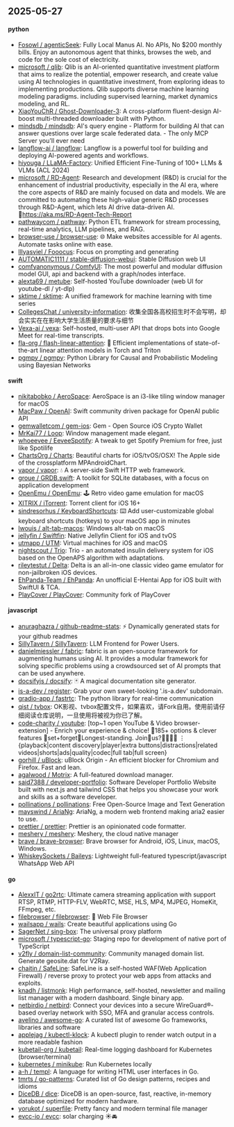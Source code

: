 ## 2025-05-27

#### python
* [Fosowl / agenticSeek](https://github.com/Fosowl/agenticSeek): Fully Local Manus AI. No APIs, No $200 monthly bills. Enjoy an autonomous agent that thinks, browses the web, and code for the sole cost of electricity.
* [microsoft / qlib](https://github.com/microsoft/qlib): Qlib is an AI-oriented quantitative investment platform that aims to realize the potential, empower research, and create value using AI technologies in quantitative investment, from exploring ideas to implementing productions. Qlib supports diverse machine learning modeling paradigms. including supervised learning, market dynamics modeling, and RL.
* [XiaoYouChR / Ghost-Downloader-3](https://github.com/XiaoYouChR/Ghost-Downloader-3): A cross-platform fluent-design AI-boost multi-threaded downloader built with Python.
* [mindsdb / mindsdb](https://github.com/mindsdb/mindsdb): AI's query engine - Platform for building AI that can answer questions over large scale federated data. - The only MCP Server you'll ever need
* [langflow-ai / langflow](https://github.com/langflow-ai/langflow): Langflow is a powerful tool for building and deploying AI-powered agents and workflows.
* [hiyouga / LLaMA-Factory](https://github.com/hiyouga/LLaMA-Factory): Unified Efficient Fine-Tuning of 100+ LLMs & VLMs (ACL 2024)
* [microsoft / RD-Agent](https://github.com/microsoft/RD-Agent): Research and development (R&D) is crucial for the enhancement of industrial productivity, especially in the AI era, where the core aspects of R&D are mainly focused on data and models. We are committed to automating these high-value generic R&D processes through R&D-Agent, which lets AI drive data-driven AI. 🔗https://aka.ms/RD-Agent-Tech-Report
* [pathwaycom / pathway](https://github.com/pathwaycom/pathway): Python ETL framework for stream processing, real-time analytics, LLM pipelines, and RAG.
* [browser-use / browser-use](https://github.com/browser-use/browser-use): 🌐 Make websites accessible for AI agents. Automate tasks online with ease.
* [lllyasviel / Fooocus](https://github.com/lllyasviel/Fooocus): Focus on prompting and generating
* [AUTOMATIC1111 / stable-diffusion-webui](https://github.com/AUTOMATIC1111/stable-diffusion-webui): Stable Diffusion web UI
* [comfyanonymous / ComfyUI](https://github.com/comfyanonymous/ComfyUI): The most powerful and modular diffusion model GUI, api and backend with a graph/nodes interface.
* [alexta69 / metube](https://github.com/alexta69/metube): Self-hosted YouTube downloader (web UI for youtube-dl / yt-dlp)
* [sktime / sktime](https://github.com/sktime/sktime): A unified framework for machine learning with time series
* [CollegesChat / university-information](https://github.com/CollegesChat/university-information): 收集全国各高校招生时不会写明，却会实实在在影响大学生活质量的要求与细节
* [Vexa-ai / vexa](https://github.com/Vexa-ai/vexa): Self-hosted, multi-user API that drops bots into Google Meet for real-time transcripts.
* [fla-org / flash-linear-attention](https://github.com/fla-org/flash-linear-attention): 🚀 Efficient implementations of state-of-the-art linear attention models in Torch and Triton
* [pgmpy / pgmpy](https://github.com/pgmpy/pgmpy): Python Library for Causal and Probabilistic Modeling using Bayesian Networks

#### swift
* [nikitabobko / AeroSpace](https://github.com/nikitabobko/AeroSpace): AeroSpace is an i3-like tiling window manager for macOS
* [MacPaw / OpenAI](https://github.com/MacPaw/OpenAI): Swift community driven package for OpenAI public API
* [gemwalletcom / gem-ios](https://github.com/gemwalletcom/gem-ios): Gem - Open Source iOS Crypto Wallet
* [MrKai77 / Loop](https://github.com/MrKai77/Loop): Window management made elegant.
* [whoeevee / EeveeSpotify](https://github.com/whoeevee/EeveeSpotify): A tweak to get Spotify Premium for free, just like Spotilife
* [ChartsOrg / Charts](https://github.com/ChartsOrg/Charts): Beautiful charts for iOS/tvOS/OSX! The Apple side of the crossplatform MPAndroidChart.
* [vapor / vapor](https://github.com/vapor/vapor): 💧 A server-side Swift HTTP web framework.
* [groue / GRDB.swift](https://github.com/groue/GRDB.swift): A toolkit for SQLite databases, with a focus on application development
* [OpenEmu / OpenEmu](https://github.com/OpenEmu/OpenEmu): 🕹 Retro video game emulation for macOS
* [XITRIX / iTorrent](https://github.com/XITRIX/iTorrent): Torrent client for iOS 16+
* [sindresorhus / KeyboardShortcuts](https://github.com/sindresorhus/KeyboardShortcuts): ⌨️ Add user-customizable global keyboard shortcuts (hotkeys) to your macOS app in minutes
* [lwouis / alt-tab-macos](https://github.com/lwouis/alt-tab-macos): Windows alt-tab on macOS
* [jellyfin / Swiftfin](https://github.com/jellyfin/Swiftfin): Native Jellyfin Client for iOS and tvOS
* [utmapp / UTM](https://github.com/utmapp/UTM): Virtual machines for iOS and macOS
* [nightscout / Trio](https://github.com/nightscout/Trio): Trio - an automated insulin delivery system for iOS based on the OpenAPS algorithm with adaptations.
* [rileytestut / Delta](https://github.com/rileytestut/Delta): Delta is an all-in-one classic video game emulator for non-jailbroken iOS devices.
* [EhPanda-Team / EhPanda](https://github.com/EhPanda-Team/EhPanda): An unofficial E-Hentai App for iOS built with SwiftUI & TCA.
* [PlayCover / PlayCover](https://github.com/PlayCover/PlayCover): Community fork of PlayCover

#### javascript
* [anuraghazra / github-readme-stats](https://github.com/anuraghazra/github-readme-stats): ⚡ Dynamically generated stats for your github readmes
* [SillyTavern / SillyTavern](https://github.com/SillyTavern/SillyTavern): LLM Frontend for Power Users.
* [danielmiessler / fabric](https://github.com/danielmiessler/fabric): fabric is an open-source framework for augmenting humans using AI. It provides a modular framework for solving specific problems using a crowdsourced set of AI prompts that can be used anywhere.
* [docsifyjs / docsify](https://github.com/docsifyjs/docsify): 🃏 A magical documentation site generator.
* [is-a-dev / register](https://github.com/is-a-dev/register): Grab your own sweet-looking '.is-a.dev' subdomain.
* [gradio-app / fastrtc](https://github.com/gradio-app/fastrtc): The python library for real-time communication
* [qist / tvbox](https://github.com/qist/tvbox): OK影视、tvbox配置文件，如果喜欢，请Fork自用。使用前请仔细阅读仓库说明，一旦使用将被视为你已了解。
* [code-charity / youtube](https://github.com/code-charity/youtube): [top~1 open YouTube & Video browser-extension] - Enrich your experience & choice! 🧰185+ options & clever features 📌set+forget📌Longest-standing. Join🧩us?👨‍👩‍👧‍👧 ⋮ {playback|content discovery|player|extra buttons|distractions|related videos|shorts|ads|quality|codec|full tab|full screen}
* [gorhill / uBlock](https://github.com/gorhill/uBlock): uBlock Origin - An efficient blocker for Chromium and Firefox. Fast and lean.
* [agalwood / Motrix](https://github.com/agalwood/Motrix): A full-featured download manager.
* [said7388 / developer-portfolio](https://github.com/said7388/developer-portfolio): Software Developer Portfolio Website built with next.js and tailwind CSS that helps you showcase your work and skills as a software developer.
* [pollinations / pollinations](https://github.com/pollinations/pollinations): Free Open-Source Image and Text Generation
* [mayswind / AriaNg](https://github.com/mayswind/AriaNg): AriaNg, a modern web frontend making aria2 easier to use.
* [prettier / prettier](https://github.com/prettier/prettier): Prettier is an opinionated code formatter.
* [meshery / meshery](https://github.com/meshery/meshery): Meshery, the cloud native manager
* [brave / brave-browser](https://github.com/brave/brave-browser): Brave browser for Android, iOS, Linux, macOS, Windows.
* [WhiskeySockets / Baileys](https://github.com/WhiskeySockets/Baileys): Lightweight full-featured typescript/javascript WhatsApp Web API

#### go
* [AlexxIT / go2rtc](https://github.com/AlexxIT/go2rtc): Ultimate camera streaming application with support RTSP, RTMP, HTTP-FLV, WebRTC, MSE, HLS, MP4, MJPEG, HomeKit, FFmpeg, etc.
* [filebrowser / filebrowser](https://github.com/filebrowser/filebrowser): 📂 Web File Browser
* [wailsapp / wails](https://github.com/wailsapp/wails): Create beautiful applications using Go
* [SagerNet / sing-box](https://github.com/SagerNet/sing-box): The universal proxy platform
* [microsoft / typescript-go](https://github.com/microsoft/typescript-go): Staging repo for development of native port of TypeScript
* [v2fly / domain-list-community](https://github.com/v2fly/domain-list-community): Community managed domain list. Generate geosite.dat for V2Ray.
* [chaitin / SafeLine](https://github.com/chaitin/SafeLine): SafeLine is a self-hosted WAF(Web Application Firewall) / reverse proxy to protect your web apps from attacks and exploits.
* [knadh / listmonk](https://github.com/knadh/listmonk): High performance, self-hosted, newsletter and mailing list manager with a modern dashboard. Single binary app.
* [netbirdio / netbird](https://github.com/netbirdio/netbird): Connect your devices into a secure WireGuard®-based overlay network with SSO, MFA and granular access controls.
* [avelino / awesome-go](https://github.com/avelino/awesome-go): A curated list of awesome Go frameworks, libraries and software
* [applejag / kubectl-klock](https://github.com/applejag/kubectl-klock): A kubectl plugin to render watch output in a more readable fashion
* [kubetail-org / kubetail](https://github.com/kubetail-org/kubetail): Real-time logging dashboard for Kubernetes (browser/terminal)
* [kubernetes / minikube](https://github.com/kubernetes/minikube): Run Kubernetes locally
* [a-h / templ](https://github.com/a-h/templ): A language for writing HTML user interfaces in Go.
* [tmrts / go-patterns](https://github.com/tmrts/go-patterns): Curated list of Go design patterns, recipes and idioms
* [DiceDB / dice](https://github.com/DiceDB/dice): DiceDB is an open-source, fast, reactive, in-memory database optimized for modern hardware.
* [yorukot / superfile](https://github.com/yorukot/superfile): Pretty fancy and modern terminal file manager
* [evcc-io / evcc](https://github.com/evcc-io/evcc): solar charging ☀️🚘
